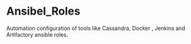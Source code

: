 # Ansibel_Roles
Automation configuration of tools like Cassandra, Docker , Jenkins and Artifactory ansible roles.
